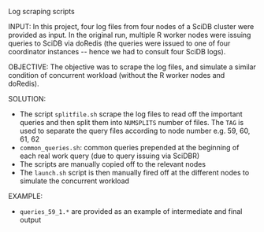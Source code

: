 Log scraping scripts

INPUT:
In this project, four log files from four nodes of a SciDB cluster were provided as input. In the original run, multiple R worker nodes were issuing queries to SciDB via doRedis (the queries were issued to one of four coordinator instances -- hence we had to consult four SciDB logs).

OBJECTIVE:
The objective was to scrape the log files, and simulate a similar condition of concurrent workload (without the R worker nodes and doRedis).

SOLUTION:
 - The script `splitfile.sh` scrape the log files to read off the important queries and then split them into `NUMSPLITS` number of files. The `TAG` is used to separate the query files according to node number e.g. 59, 60, 61, 62
 - `common_queries.sh`: common queries prepended at the beginning of each real work query (due to query issuing via SciDBR)
 - The scripts are manually copied off to the relevant nodes
 - The `launch.sh` script is then manually fired off at the different nodes to simulate the concurrent workload
 
EXAMPLE:
 - `queries_59_1.*` are provided as an example of intermediate and final output
